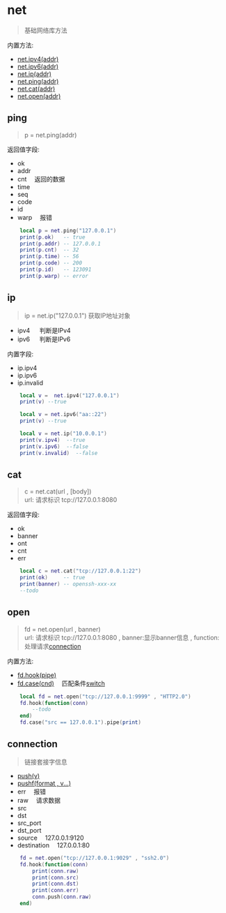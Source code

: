 # net
> 基础网络库方法

内置方法:

- [net.ipv4(addr)](#ip)
- [net.ipv6(addr)](#ip)
- [net.ip(addr)](#ip)
- [net.ping(addr)](#ping)
- [net.cat(addr)](#cat)
- [net.open(addr)](#open)

## ping
> p = net.ping(addr)

返回值字段:
- ok
- addr
- cnt &emsp;返回的数据
- time
- seq
- code
- id
- warp &emsp;报错

```lua
    local p = net.ping("127.0.0.1")
    print(p.ok)   -- true
    print(p.addr) -- 127.0.0.1
    print(p.cnt)  -- 32
    print(p.time) -- 56
    print(p.code) -- 200
    print(p.id)   -- 123091
    print(p.warp) -- error

```

## ip 
> ip = net.ip("127.0.0.1") 获取IP地址对象 <br />
- ipv4 &emsp; 判断是IPv4 <br />
- ipv6 &emsp; 判断是IPv6 <br />

内置字段:
- ip.ipv4
- ip.ipv6
- ip.invalid

```lua
    local v =  net.ipv4("127.0.0.1")
    print(v) --true

    local v = net.ipv6("aa::22")
    print(v) --true

    local v = net.ip("10.0.0.1")
    print(v.ipv4)  --true
    print(v.ipv6)  --false
    print(v.invalid)  --false
```

## cat
> c = net.cat(url , [body]) <br />
> url: 请求标识 tcp://127.0.0.1:8080

返回值字段:
- ok
- banner
- ont
- cnt
- err

```lua
    local c = net.cat("tcp://127.0.0.1:22")
    print(ok)     -- true
    print(banner) -- openssh-xxx-xx
    --todo
```

## open
> fd = net.open(url , banner)  <br />
> url: 请求标识 tcp://127.0.0.1:8080 , banner:显示banner信息 , function: 处理请求[connection](#connection)

内置方法:
- [fd.hook(pipe)](#)
- [fd.case(cnd)](#) &emsp;匹配条件[switch](/switch#case)

```lua
    local fd = net.open("tcp://127.0.0.1:9999" , "HTTP2.0")
    fd.hook(function(conn)
        --todo        
    end)
    fd.case("src == 127.0.0.1").pipe(print)
```


## connection
> 链接套接字信息
- [push(v)](#)
- [pushf(format , v...)](#)
- err &emsp;报错
- raw &emsp;请求数据
- src 
- dst 
- src_port
- dst_port
- source &emsp;127.0.0.1:9120
- destination &emsp;127.0.0.1:80

```lua
    fd = net.open("tcp://127.0.0.1:9029" , "ssh2.0")
    fd.hook(function(conn) 
        print(conn.raw)
        print(conn.src)
        print(conn.dst)
        print(conn.err)
        conn.push(conn.raw)
    end)
```